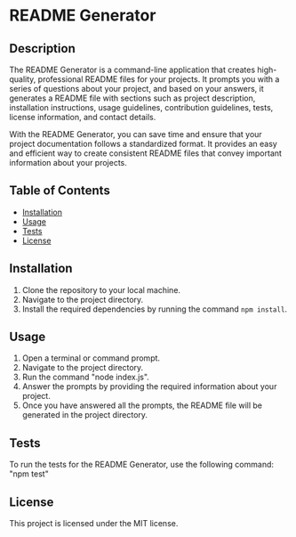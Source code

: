 # README Generator

## Description
The README Generator is a command-line application that creates high-quality, professional README files for your projects. It prompts you with a series of questions about your project, and based on your answers, it generates a README file with sections such as project description, installation instructions, usage guidelines, contribution guidelines, tests, license information, and contact details.

With the README Generator, you can save time and ensure that your project documentation follows a standardized format. It provides an easy and efficient way to create consistent README files that convey important information about your projects.

## Table of Contents
- [Installation](#installation)
- [Usage](#usage)
- [Tests](#tests)
- [License](#license)

## Installation
1. Clone the repository to your local machine.
2. Navigate to the project directory.
3. Install the required dependencies by running the command `npm install`.

## Usage
1. Open a terminal or command prompt.
2. Navigate to the project directory.
3. Run the command "node index.js".
4. Answer the prompts by providing the required information about your project.
5. Once you have answered all the prompts, the README file will be generated in the project directory.

## Tests
To run the tests for the README Generator, use the following command: "npm test"

## License
This project is licensed under the MIT license.
